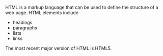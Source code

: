 HTML is a markup language that can be used to define the structure of a web page. HTML elements include

* headings
* paragraphs
* lists
* links

The most recent major version of HTML is HTML5.